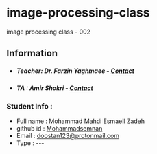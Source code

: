 # image-processing-class
image processing class - 002

## Information
* ##### Teacher: Dr. Farzin Yaghmaee - [Contact](mailto:f_yaghmaee@semnan.ac.ir)
* ##### TA : Amir Shokri - [Contact](mailto:amirshokri@semnan.ac.ir)

### Student Info :
* Full name : Mohammad Mahdi Esmaeil Zadeh
* github id : [Mohammadsemnan](https://github.com/Mohammadsemnan)
* Email : [doostan123@protonmail.com](mailto:doostan123@protonmail.com)
* Type : ---
